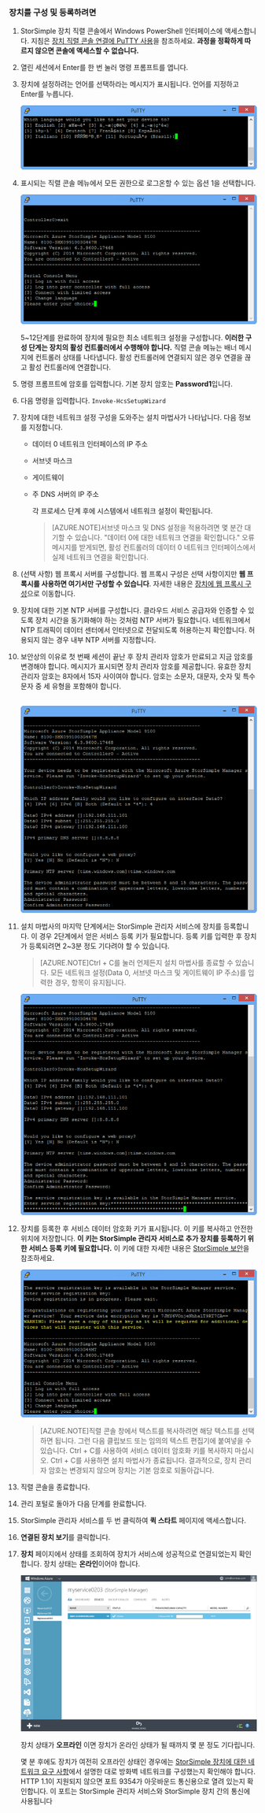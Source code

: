 


### 장치를 구성 및 등록하려면

1. StorSimple 장치 직렬 콘솔에서 Windows PowerShell 인터페이스에 액세스합니다. 지침은 [장치 직렬 콘솔 연결에 PuTTY 사용](#use-putty-to-connect-to-the-device-serial-console)을 참조하세요. **과정을 정확하게 따르지 않으면 콘솔에 액세스할 수 없습니다.**

2. 열린 세션에서 Enter를 한 번 눌러 명령 프롬프트를 엽니다.

3. 장치에 설정하려는 언어를 선택하라는 메시지가 표시됩니다. 언어를 지정하고 Enter를 누릅니다.

    ![StorSimple 구성 및 등록 장치 1](./media/storsimple-configure-and-register-device-u1/HCS_RegisterYourDevice1-U1-include.png)

4. 표시되는 직렬 콘솔 메뉴에서 모든 권한으로 로그온할 수 있는 옵션 1을 선택합니다.

    ![StorSimple 등록 장치 2](./media/storsimple-configure-and-register-device-u1/HCS_RegisterYourDevice2_U1-include.png)
  
     5\~12단계를 완료하여 장치에 필요한 최소 네트워크 설정을 구성합니다. **이러한 구성 단계는 장치의 활성 컨트롤러에서 수행해야 합니다.** 직렬 콘솔 메뉴는 배너 메시지에 컨트롤러 상태를 나타냅니다. 활성 컨트롤러에 연결되지 않은 경우 연결을 끊고 활성 컨트롤러에 연결합니다.

5. 명령 프롬프트에 암호를 입력합니다. 기본 장치 암호는 **Password1**입니다.

6. 다음 명령을 입력합니다. `Invoke-HcsSetupWizard`

7. 장치에 대한 네트워크 설정 구성을 도와주는 설치 마법사가 나타납니다. 다음 정보를 지정합니다.
   - 데이터 0 네트워크 인터페이스의 IP 주소
   - 서브넷 마스크
   - 게이트웨이
   - 주 DNS 서버의 IP 주소
    
		각 프로세스 단계 후에 시스템에서 네트워크 설정이 확인됩니다.
   
      >[AZURE.NOTE]서브넷 마스크 및 DNS 설정을 적용하려면 몇 분간 대기할 수 있습니다. "데이터 0에 대한 네트워크 연결을 확인합니다." 오류 메시지를 받게되면, 활성 컨트롤러의 데이터 0 네트워크 인터페이스에서 실제 네트워크 연결을 확인합니다.

8. (선택 사항) 웹 프록시 서버를 구성합니다. 웹 프록시 구성은 선택 사항이지만 **웹 프록시를 사용하면 여기서만 구성할 수 있습니다**. 자세한 내용은 [장치에 웹 프록시 구성](https://msdn.microsoft.com/library/azure/dn764937.aspx)으로 이동합니다.

9. 장치에 대한 기본 NTP 서버를 구성합니다. 클라우드 서비스 공급자와 인증할 수 있도록 장치 시간을 동기화해야 하는 것처럼 NTP 서버가 필요합니다. 네트워크에서 NTP 트래픽이 데이터 센터에서 인터넷으로 전달되도록 허용하는지 확인합니다. 허용되지 않는 경우 내부 NTP 서버를 지정합니다.
 
10. 보안상의 이유로 첫 번째 세션이 끝난 후 장치 관리자 암호가 만료되고 지금 암호를 변경해야 합니다. 메시지가 표시되면 장치 관리자 암호를 제공합니다. 유효한 장치 관리자 암호는 8자에서 15자 사이여야 합니다. 암호는 소문자, 대문자, 숫자 및 특수 문자 중 세 유형을 포함해야 합니다.

	<br/>![StorSimple 등록 장치 5](./media/storsimple-configure-and-register-device-u1/HCS_RegisterYourDevice5_U1-include.png)

11. 설치 마법사의 마지막 단계에서는 StorSimple 관리자 서비스에 장치를 등록합니다. 이 경우 2단계에서 얻은 서비스 등록 키가 필요합니다. 등록 키를 입력한 후 장치가 등록되려면 2\~3분 정도 기다려야 할 수 있습니다.

      >[AZURE.NOTE]Ctrl + C를 눌러 언제든지 설치 마법사를 종료할 수 있습니다. 모든 네트워크 설정(Data 0, 서브넷 마스크 및 게이트웨이 IP 주소)를 입력한 경우, 항목이 유지됩니다.

	![StorSimple 등록 장치 6](./media/storsimple-configure-and-register-device-u1/HCS_RegisterYourDevice6_U1-include.png)

12. 장치를 등록한 후 서비스 데이터 암호화 키가 표시됩니다. 이 키를 복사하고 안전한 위치에 저장합니다. **이 키는 StorSimple 관리자 서비스로 추가 장치를 등록하기 위한 서비스 등록 키에 필요합니다.** 이 키에 대한 자세한 내용은 [StorSimple 보안](../articles/storsimple/storsimple-security.md)을 참조하세요.
	
	![StorSimple 등록 장치 7](./media/storsimple-configure-and-register-device-u1/HCS_RegisterYourDevice7_U1-include.png)

      >[AZURE.NOTE]직렬 콘솔 창에서 텍스트를 복사하려면 해당 텍스트를 선택하면 됩니다. 그런 다음 클립보드 또는 임의의 텍스트 편집기에 붙여넣을 수 있습니다. Ctrl + C를 사용하여 서비스 데이터 암호화 키를 복사하지 마십시오. Ctrl + C를 사용하면 설치 마법사가 종료됩니다. 결과적으로, 장치 관리자 암호는 변경되지 않으며 장치는 기본 암호로 되돌아갑니다.

13. 직렬 콘솔을 종료합니다.

14. 관리 포털로 돌아가 다음 단계를 완료합니다.
  1. StorSimple 관리자 서비스를 두 번 클릭하여 **퀵 스타트** 페이지에 액세스합니다.
  2. **연결된 장치 보기**를 클릭합니다.
  3. **장치** 페이지에서 상태를 조회하여 장치가 서비스에 성공적으로 연결되었는지 확인합니다. 장치 상태는 **온라인**이어야 합니다.
   
    	![StorSimple Devices page](./media/storsimple-configure-and-register-device-u1/HCS_DevicesPageM_U1-include.png) 
  
        장치 상태가 **오프라인** 이면 장치가 온라인 상태가 될 때까지 몇 분 정도 기다립니다. 
      
        몇 분 후에도 장치가 여전히 오프라인 상태인 경우에는 [StorSimple 장치에 대한 네트워크 요구 사항](https://msdn.microsoft.com/library/dn772371.aspx)에서 설명한 대로 방화벽 네트워크를 구성했는지 확인해야 합니다. HTTP 1.1이 지원되지 않으면 포트 9354가 아웃바운드 통신용으로 열려 있는지 확인합니다. 이 포트는 StorSimple 관리자 서비스와 StorSimple 장치 간의 통신에 사용됩니다
     
       

<!-----HONumber=August15_HO6-->
